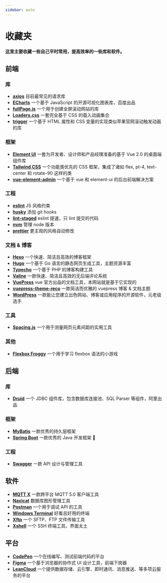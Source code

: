 ```yaml
---
sidebar: auto
---
```


# 收藏夹

**这里主要收藏一些自己平时常用，提高效率的一些库和软件。**

## 前端

### 库

- [**axios**](https://axios-http.com/) 目前最常见的请求库
- [**ECharts**](https://echarts.apache.org/zh/index.html) 一个基于 JavaScript 的开源可视化图表库，百度出品
- [**fullPage.js**](https://alvarotrigo.com/fullPage/zh/) 一个用于创建全屏滚动网站的库
- [**Loaders.css**](https://connoratherton.com/loaders) 一套完全基于 CSS 的载入动画集合
- [**trigger**](https://github.com/triggerjs/trigger) 一个基于 HTML 属性和 CSS 变量的实现类似苹果官网滚动触发动画的库

### 框架

- [**Element UI**](https://element.eleme.cn/#/zh-CN) 一套为开发者、设计师和产品经理准备的基于 Vue 2.0 的桌面端组件库
- [**Tailwind CSS**](https://www.tailwindcss.cn/) 一个功能类优先的 CSS 框架，集成了诸如 flex, pt-4, text-center 和 rotate-90 这样的类
- [**vue-element-admin**](https://panjiachen.gitee.io/vue-element-admin-site/zh/) 一个基于 vue 和 element-ui 的后台前端解决方案

### 工程

- [**eslint**](https://eslint.org/) JS 风格约束
- [**husky**](https://github.com/typicode/husky) 添加 git hooks
- [**lint-staged**](https://github.com/okonet/lint-staged) eslint 提速，只 lint 提交的代码
- [**nvm**](https://github.com/creationix/nvm) 管理 node 版本
- [**prettier**](https://prettier.io/) 更主观的风格自动修改

### 文档 & 博客

- [**Hexo**](https://hexo.io/zh-cn/) 一个快速、简洁且高效的博客框架
- [**Hugo**](https://gohugo.io/) 一个基于 Go 语言的静态网页生成工具，主题资源丰富
- [**Typecho**](https://typecho.org/) 一个基于 PHP 的博客构建工具
- [**Valine**](https://valine.js.org/) 一款快速、简洁且高效的无后端评论系统
- [**VuePress**](https://vuepress.vuejs.org/zh/) vue 官方出品的文档工具，本网站就是基于它实现的
- [**vuepress-theme-reco**](https://vuepress-theme-reco.recoluan.com/) 一款简洁而优雅的 vuepress 博客 & 文档主题
- [**WordPress**](https://cn.wordpress.org/) 一款能让您建立出色网站、博客或应用程序的开源软件，元老级选手

### 工具

- [**Spacing.js**](https://spacingjs.com/) 一个用于测量网页元素间距的实用工具

### 其他

- [**Flexbox Froggy**](http://flexboxfroggy.com/) 一个用于学习 flexbox 语法的小游戏

## 后端

### 库

- [**Druid**](https://github.com/alibaba/druid/wiki/%E9%A6%96%E9%A1%B5) 一个 JDBC 组件库，包含数据库连接池、SQL Parser 等组件，阿里出品

### 框架

- [**MyBatis**](https://mybatis.org/mybatis-3/zh/index.html) 一款优秀的持久层框架
- [**Spring Boot**](https://spring.io/projects/spring-boot) 一款优秀的 Java 开发框架 :100:

### 工程

- [**Swagger**](https://swagger.io/) 一款 API 设计与管理工具

## 软件

- [**MQTT X**](https://mqttx.app/zh) 一款跨平台 MQTT 5.0 客户端工具
- [**Navicat**](https://www.navicat.com.cn) 数据库图形管理工具
- [**Postman**](https://www.postman.com) 一个用于调试 API 的工具
- [**Windows Terminal**](https://www.microsoft.com/zh-hk/p/windows-terminal/9n0dx20hk701?rtc=1&activetab=pivot:overviewtab) 好看且好用的终端
- [**Xftp**](https://www.netsarang.com/zh/xftp) 一个 SFTP、FTP 文件传输工具
- [**Xshell**](https://www.netsarang.com/zh/xshell) 一个 SSH 终端工具，界面太土

## 平台

- [**CodePen**](https://codepen.io/) 一个在线编写、测试前端代码的平台
- [**Figma**](https://www.figma.com/) 一个基于浏览器的协作式 UI 设计工具，前端下岗器
- [**LeanCloud**](https://www.leancloud.cn/) 一个提供数据存储、云引擎、即时通讯、消息推送、等多项云服务的平台

